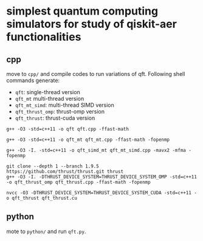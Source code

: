 # simplest quantum computing simulators for study of qiskit-aer functionalities


## cpp

move to `cpp/` and compile codes to run variations of qft.
Following shell commands generate: 
- `qft`: single-thread version
- `qft_mt` multi-thread version
- `qft_mt_simd`: multi-thread SIMD version
- `qft_thrust_omp`: thrust-omp version
- `qft_thrust`: thrust-cuda version 


```
g++ -O3 -std=c++11 -o qft qft.cpp -ffast-math

g++ -O3 -std=c++11 -o qft_mt qft_mt.cpp -ffast-math -fopenmp

g++ -O3 -I. -std=c++11 -o qft_simd_mt qft_mt_simd.cpp -mavx2 -mfma -fopenmp

git clone --depth 1 --branch 1.9.5 https://github.com/thrust/thrust.git thrust
g++ -O3 -I. -DTHRUST_DEVICE_SYSTEM=THRUST_DEVICE_SYSTEM_OMP -std=c++11 -o qft_thrust_omp qft_thrust.cpp -ffast-math -fopenmp

nvcc -O3 -DTHRUST_DEVICE_SYSTEM=THRUST_DEVICE_SYSTEM_CUDA -std=c++11 -o qft_thrust qft_thrust.cu
```

## python

mote to `python/` and run `qft.py`.

